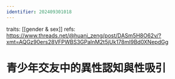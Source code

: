 ```yaml
---
identifier: 202409301018
---
```

traits: [[gender & sex]]
refs: https://www.threads.net/@huani_zeng/post/DASm5H8O62v/?xmt=AQGz90ers28VFPWBS3GPaInM2t5jUk178mI9Bd0XNepdGg
# 青少年交友中的異性認知與性吸引